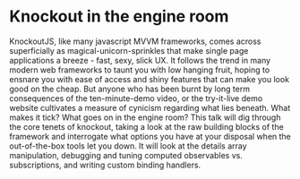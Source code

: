 Knockout in the engine room
===========================

KnockoutJS, like many javascript MVVM frameworks, comes across superficially as magical-unicorn-sprinkles that make single page applications a breeze - fast, sexy, slick UX. 
It follows the trend in many modern web frameworks to taunt you with low hanging fruit, hoping to ensnare you with ease of access and shiny features that can make you look good on the cheap. But anyone who has been burnt by long term consequences of the ten-minute-demo video, or the try-it-live demo website cultivates a measure of cynicism regarding what lies beneath. What makes it tick? What goes on in the engine room? 
This talk will dig through the core tenets of knockout, taking a look at the raw building blocks of the framework and interrogate what options you have at your disposal when the out-of-the-box tools let you down. It will look at the details array manipulation, debugging and tuning computed observables vs. subscriptions, and writing custom binding handlers.
